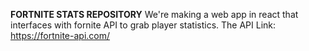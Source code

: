 **FORTNITE STATS REPOSITORY**
We're making a web app in react that interfaces with fornite API to grab player statistics.
The API Link:
https://fortnite-api.com/